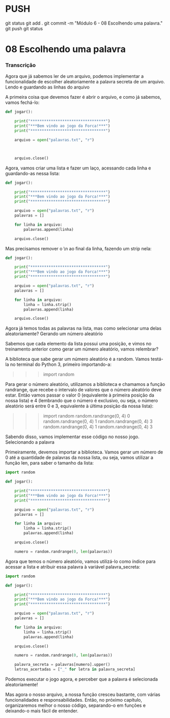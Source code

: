 
# ###################################################################################################################################################################
# ###################################################################################################################################################################
# PUSH

git status
git add .
git commit -m "Módulo 6 - 08 Escolhendo uma palavra."
git push
git status


# ###################################################################################################################################################################
# ###################################################################################################################################################################
#  08 Escolhendo uma palavra

### Transcrição

Agora que já sabemos ler de um arquivo, podemos implementar a funcionalidade de escolher aleatoriamente a palavra secreta de um arquivo.
Lendo e guardando as linhas do arquivo

A primeira coisa que devemos fazer é abrir o arquivo, e como já sabemos, vamos fechá-lo:

~~~~python
def jogar():

    print("*********************************")
    print("***Bem vindo ao jogo da Forca!***")
    print("*********************************")

    arquivo = open("palavras.txt", "r")



    arquivo.close()
~~~~

Agora, vamos criar uma lista e fazer um laço, acessando cada linha e guardando-as nessa lista:

~~~~python
def jogar():

    print("*********************************")
    print("***Bem vindo ao jogo da Forca!***")
    print("*********************************")

    arquivo = open("palavras.txt", "r")
    palavras = []

    for linha in arquivo:
        palavras.append(linha)

    arquivo.close()
~~~~

Mas precisamos remover o \n ao final da linha, fazendo um strip nela:

~~~~python
def jogar():

    print("*********************************")
    print("***Bem vindo ao jogo da Forca!***")
    print("*********************************")

    arquivo = open("palavras.txt", "r")
    palavras = []

    for linha in arquivo:
        linha = linha.strip()
        palavras.append(linha)

    arquivo.close()
~~~~

Agora já temos todas as palavras na lista, mas como selecionar uma delas aleatoriamente?
Gerando um número aleatório

Sabemos que cada elemento da lista possui uma posição, e vimos no treinamento anterior como gerar um número aleatório, vamos relembrar?

A biblioteca que sabe gerar um número aleatório é a random. Vamos testá-la no terminal do Python 3, primeiro importando-a:

>>> import random

Para gerar o número aleatório, utilizamos a biblioteca e chamamos a função randrange, que recebe o intervalo de valores que o número aleatório deve estar. Então vamos passar o valor 0 (equivalente à primeira posição da nossa lista) e 4 (lembrando que o número é exclusivo, ou seja, o número aleatório será entre 0 e 3, equivalente à última posição da nossa lista):

>>> import random
>>> random.randrange(0, 4)
0
>>> random.randrange(0, 4)
1
>>> random.randrange(0, 4)
3
>>> random.randrange(0, 4)
1
>>> random.randrange(0, 4)
3

Sabendo disso, vamos implementar esse código no nosso jogo.
Selecionando a palavra

Primeiramente, devemos importar a biblioteca. Vamos gerar um número de 0 até a quantidade de palavras da nossa lista, ou seja, vamos utilizar a função len, para saber o tamanho da lista:

~~~~python
import random

def jogar():

    print("*********************************")
    print("***Bem vindo ao jogo da Forca!***")
    print("*********************************")

    arquivo = open("palavras.txt", "r")
    palavras = []

    for linha in arquivo:
        linha = linha.strip()
        palavras.append(linha)

    arquivo.close()

    numero = random.randrange(0, len(palavras))
~~~~

Agora que temos o número aleatório, vamos utilizá-lo como índice para acessar a lista e atribuir essa palavra à variável palavra_secreta:

~~~~python
import random

def jogar():

    print("*********************************")
    print("***Bem vindo ao jogo da Forca!***")
    print("*********************************")

    arquivo = open("palavras.txt", "r")
    palavras = []

    for linha in arquivo:
        linha = linha.strip()
        palavras.append(linha)

    arquivo.close()

    numero = random.randrange(0, len(palavras))

    palavra_secreta = palavras[numero].upper()
    letras_acertadas = ["_" for letra in palavra_secreta]
~~~~


Podemos executar o jogo agora, e perceber que a palavra é selecionada aleatoriamente!

Mas agora o nosso arquivo, a nossa função cresceu bastante, com várias funcionalidades e responsabilidades. Então, no próximo capítulo, organizaremos melhor o nosso código, separando-o em funções e deixando-o mais fácil de entender.